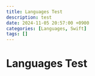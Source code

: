 ```yaml
---
title: Languages Test
description: test
date: 2024-11-05 20:57:00 +0900
categories: [Languages, Swift]
tags: []
---
```


# Languages Test